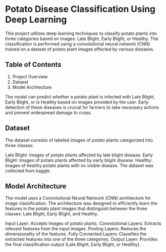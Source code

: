 # **Potato Disease Classification Using Deep Learning**
This project utilizes deep learning techniques to classify potato plants into three categories based on images: Late Blight, Early Blight, or Healthy. The classification is performed using a convolutional neural network (CNN) trained on a dataset of potato plant images affected by various diseases.

## Table of Contents
1) Project Overview
2) Dataset
3) Model Architecture

The model can predict whether a potato plant is infected with Late Blight, Early Blight, or is Healthy based on images provided by the user. Early detection of these diseases is crucial for farmers to take necessary actions and prevent widespread damage to crops.

## Dataset 
The dataset consists of labeled images of potato plants categorized into three classes:

Late Blight: Images of potato plants affected by late blight disease.
Early Blight: Images of potato plants affected by early blight disease.
Healthy: Images of healthy potato plants with no visible disease.
The dataset was collected from kaggle.

## Model Architecture
The model uses a Convolutional Neural Network (CNN) architecture for image classification. The architecture was designed to efficiently learn the features in the potato plant images that distinguish between the three classes: Late Blight, Early Blight, and Healthy.

Input Layer: Accepts images of potato plants.
Convolutional Layers: Extracts relevant features from the input images.
Pooling Layers: Reduces the dimensionality of the features.
Fully Connected Layers: Classifies the extracted features into one of the three categories.
Output Layer: Provides the final classification output (Late Blight, Early Blight, or Healthy).
